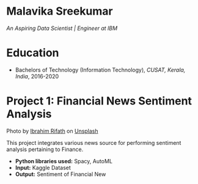 
# Malavika Sreekumar
*An Aspiring Data Scientist | Engineer at IBM*

# Education
* Bachelors of Technology (Information Technology), *CUSAT, Kerala, India*, 2016-2020

# Project 1: Financial News Sentiment Analysis
Photo by <a href="https://unsplash.com/@photoripey?utm_source=unsplash&utm_medium=referral&utm_content=creditCopyText">Ibrahim Rifath</a> on <a href="https://unsplash.com/s/photos/finance?utm_source=unsplash&utm_medium=referral&utm_content=creditCopyText">Unsplash</a>
  
  

This project integrates various news source for performing sentiment analysis pertaining to Finance.
* **Python libraries used:** Spacy, AutoML
* **Input:** Kaggle Dataset
* **Output:** Sentiment of Financial New


